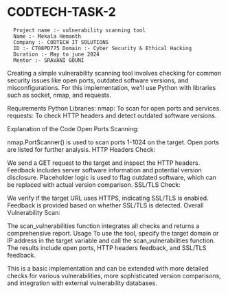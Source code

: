 # CODTECH-TASK-2

      Project name :- vulnerability scanning tool
      Name :- Mekala Hemanth
      Company :- CODTECH IT SOLUTIONS 
      ID :- CT08PD775 Domain :- Cyber Security & Ethical Hacking
      Duration :- May to june 2024 
      Mentor :- SRAVANI GOUNI

Creating a simple vulnerability scanning tool involves checking for common security issues like open ports, outdated software versions, and misconfigurations. For this implementation, we'll use Python with libraries such as socket, nmap, and requests.

Requirements
Python Libraries:
nmap: To scan for open ports and services.
requests: To check HTTP headers and detect outdated software versions.

Explanation of the Code
Open Ports Scanning:

nmap.PortScanner() is used to scan ports 1-1024 on the target.
Open ports are listed for further analysis.
HTTP Headers Check:

We send a GET request to the target and inspect the HTTP headers.
Feedback includes server software information and potential version disclosure.
Placeholder logic is used to flag outdated software, which can be replaced with actual version comparison.
SSL/TLS Check:

We verify if the target URL uses HTTPS, indicating SSL/TLS is enabled.
Feedback is provided based on whether SSL/TLS is detected.
Overall Vulnerability Scan:

The scan_vulnerabilities function integrates all checks and returns a comprehensive report.
Usage
To use the tool, specify the target domain or IP address in the target variable and call the scan_vulnerabilities function. The results include open ports, HTTP headers feedback, and SSL/TLS feedback.

This is a basic implementation and can be extended with more detailed checks for various vulnerabilities, more sophisticated version comparisons, and integration with external vulnerability databases.

